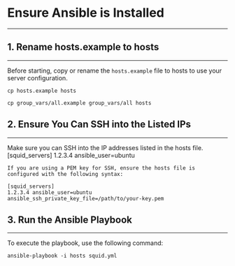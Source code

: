 # Ensure Ansible is Installed
------------

## 1. Rename hosts.example to hosts
------------
Before starting, copy or rename the `hosts.example` file to hosts to use your server configuration.

```
cp hosts.example hosts
```

```
cp group_vars/all.example group_vars/all hosts
```

## 2. Ensure You Can SSH into the Listed IPs
------------

Make sure you can SSH into the IP addresses listed in the hosts file. 
[squid_servers]
1.2.3.4 ansible_user=ubuntu
```
If you are using a PEM key for SSH, ensure the hosts file is configured with the following syntax:
```
```
[squid_servers]
1.2.3.4 ansible_user=ubuntu ansible_ssh_private_key_file=/path/to/your-key.pem
```

## 3. Run the Ansible Playbook
------------

To execute the playbook, use the following command:
```
ansible-playbook -i hosts squid.yml
```

